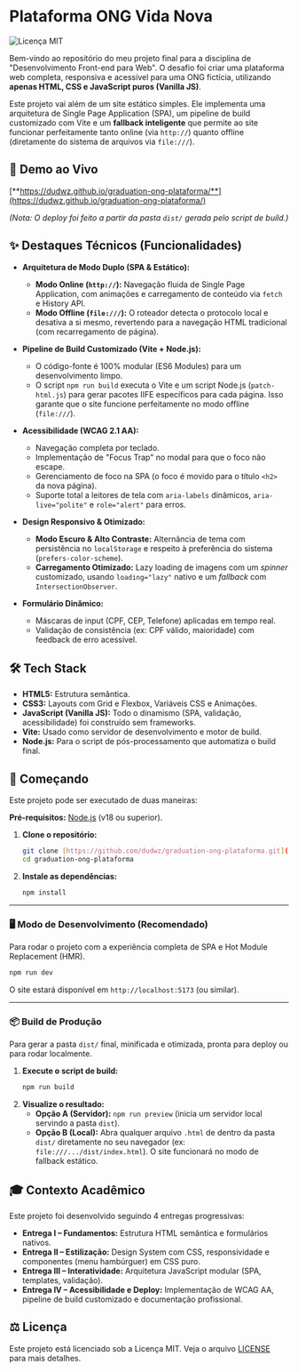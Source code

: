 # Plataforma ONG Vida Nova

![Licença MIT](https://img.shields.io/badge/License-MIT-blue.svg)

Bem-vindo ao repositório do meu projeto final para a disciplina de "Desenvolvimento Front-end para Web". O desafio foi criar uma plataforma web completa, responsiva e acessível para uma ONG fictícia, utilizando **apenas HTML, CSS e JavaScript puros (Vanilla JS)**.

Este projeto vai além de um site estático simples. Ele implementa uma arquitetura de Single Page Application (SPA), um pipeline de build customizado com Vite e um **fallback inteligente** que permite ao site funcionar perfeitamente tanto online (via `http://`) quanto offline (diretamente do sistema de arquivos via `file:///`).

## 🚀 Demo ao Vivo

[**https://dudwz.github.io/graduation-ong-plataforma/**](https://dudwz.github.io/graduation-ong-plataforma/)

*(Nota: O deploy foi feito a partir da pasta `dist/` gerada pelo script de build.)*

## ✨ Destaques Técnicos (Funcionalidades)

* **Arquitetura de Modo Duplo (SPA & Estático):**
    * **Modo Online (`http://`):** Navegação fluida de Single Page Application, com animações e carregamento de conteúdo via `fetch` e History API.
    * **Modo Offline (`file:///`):** O roteador detecta o protocolo local e desativa a si mesmo, revertendo para a navegação HTML tradicional (com recarregamento de página).

* **Pipeline de Build Customizado (Vite + Node.js):**
    * O código-fonte é 100% modular (ES6 Modules) para um desenvolvimento limpo.
    * O script `npm run build` executa o Vite e um script Node.js (`patch-html.js`) para gerar pacotes IIFE específicos para cada página. Isso garante que o site funcione perfeitamente no modo offline (`file:///`).

* **Acessibilidade (WCAG 2.1 AA):**
    * Navegação completa por teclado.
    * Implementação de "Focus Trap" no modal para que o foco não escape.
    * Gerenciamento de foco na SPA (o foco é movido para o título `<h2>` da nova página).
    * Suporte total a leitores de tela com `aria-labels` dinâmicos, `aria-live="polite"` e `role="alert"` para erros.

* **Design Responsivo & Otimizado:**
    * **Modo Escuro & Alto Contraste:** Alternância de tema com persistência no `localStorage` e respeito à preferência do sistema (`prefers-color-scheme`).
    * **Carregamento Otimizado:** Lazy loading de imagens com um *spinner* customizado, usando `loading="lazy"` nativo e um *fallback* com `IntersectionObserver`.

* **Formulário Dinâmico:**
    * Máscaras de input (CPF, CEP, Telefone) aplicadas em tempo real.
    * Validação de consistência (ex: CPF válido, maioridade) com feedback de erro acessível.

## 🛠️ Tech Stack

* **HTML5:** Estrutura semântica.
* **CSS3:** Layouts com Grid e Flexbox, Variáveis CSS e Animações.
* **JavaScript (Vanilla JS):** Todo o dinamismo (SPA, validação, acessibilidade) foi construído sem frameworks.
* **Vite:** Usado como servidor de desenvolvimento e motor de build.
* **Node.js:** Para o script de pós-processamento que automatiza o build final.

## 🚀 Começando

Este projeto pode ser executado de duas maneiras:

**Pré-requisitos:** [Node.js](https://nodejs.org/) (v18 ou superior).

1.  **Clone o repositório:**
    ```bash
    git clone [https://github.com/dudwz/graduation-ong-plataforma.git](https://github.com/dudwz/graduation-ong-plataforma.git)
    cd graduation-ong-plataforma
    ```
2.  **Instale as dependências:**
    ```bash
    npm install
    ```

---

### 🖥️ Modo de Desenvolvimento (Recomendado)

Para rodar o projeto com a experiência completa de SPA e Hot Module Replacement (HMR).

```bash
npm run dev
```

O site estará disponível em `http://localhost:5173` (ou similar).

-----

### 📦 Build de Produção

Para gerar a pasta `dist/` final, minificada e otimizada, pronta para deploy ou para rodar localmente.

1.  **Execute o script de build:**
    ```bash
    npm run build
    ```
2.  **Visualize o resultado:**
      * **Opção A (Servidor):** `npm run preview` (inicia um servidor local servindo a pasta `dist`).
      * **Opção B (Local):** Abra qualquer arquivo `.html` de dentro da pasta `dist/` diretamente no seu navegador (ex: `file:///.../dist/index.html`). O site funcionará no modo de fallback estático.

## 🎓 Contexto Acadêmico

Este projeto foi desenvolvido seguindo 4 entregas progressivas:

  * **Entrega I – Fundamentos:** Estrutura HTML semântica e formulários nativos.
  * **Entrega II – Estilização:** Design System com CSS, responsividade e componentes (menu hambúrguer) em CSS puro.
  * **Entrega III – Interatividade:** Arquitetura JavaScript modular (SPA, templates, validação).
  * **Entrega IV – Acessibilidade e Deploy:** Implementação de WCAG AA, pipeline de build customizado e documentação profissional.

## ⚖️ Licença

Este projeto está licenciado sob a Licença MIT. Veja o arquivo [LICENSE](https://www.google.com/search?q=LICENSE) para mais detalhes.